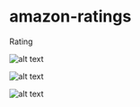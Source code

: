 ﻿# amazon-ratings

Rating

![alt text](https://github.com/jhonn123123/data-science-amazon_videogames-/blob/master/img/img1.png?raw=true)

![alt text](https://github.com/jhonn123123/data-science-amazon_videogames-/blob/master/img/img2.png?raw=true)

![alt text](https://github.com/jhonn123123/data-science-amazon_videogames-/blob/master/img/img3.png?raw=true)
